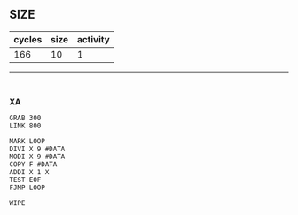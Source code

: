 ## SIZE

| cycles | size | activity |
| ------ | ---- | -------- |
| 166 | 10 | 1 |
<hr>
<br>

**XA**

```
GRAB 300
LINK 800

MARK LOOP
DIVI X 9 #DATA
MODI X 9 #DATA
COPY F #DATA
ADDI X 1 X
TEST EOF
FJMP LOOP

WIPE
```
